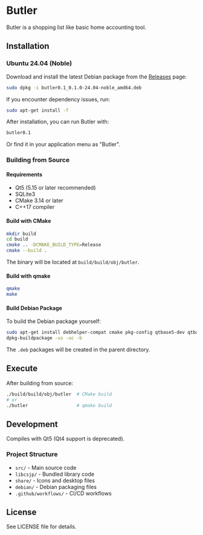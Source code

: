 
# Butler

Butler is a shopping list like basic home accounting tool.

## Installation

### Ubuntu 24.04 (Noble)

Download and install the latest Debian package from the [Releases](https://github.com/csjpeter/butler/releases) page:

```bash
sudo dpkg -i butler0.1_0.1.0-24.04-noble_amd64.deb
```

If you encounter dependency issues, run:

```bash
sudo apt-get install -f
```

After installation, you can run Butler with:

```bash
butler0.1
```

Or find it in your application menu as "Butler".

### Building from Source

#### Requirements

- Qt5 (5.15 or later recommended)
- SQLite3
- CMake 3.14 or later
- C++17 compiler

#### Build with CMake

```bash
mkdir build
cd build
cmake .. -DCMAKE_BUILD_TYPE=Release
cmake --build .
```

The binary will be located at `build/build/obj/butler`.

#### Build with qmake

```bash
qmake
make
```

#### Build Debian Package

To build the Debian package yourself:

```bash
sudo apt-get install debhelper-compat cmake pkg-config qtbase5-dev qtbase5-dev-tools libqt5sql5-sqlite libsqlite3-dev dpkg-dev build-essential
dpkg-buildpackage -us -uc -b
```

The `.deb` packages will be created in the parent directory.

## Execute

After building from source:

```bash
./build/build/obj/butler  # CMake build
# or
./butler                  # qmake build
```

## Development

Compiles with Qt5 (Qt4 support is deprecated).

### Project Structure

- `src/` - Main source code
- `libcsjp/` - Bundled library code
- `share/` - Icons and desktop files
- `debian/` - Debian packaging files
- `.github/workflows/` - CI/CD workflows

## License

See LICENSE file for details.

